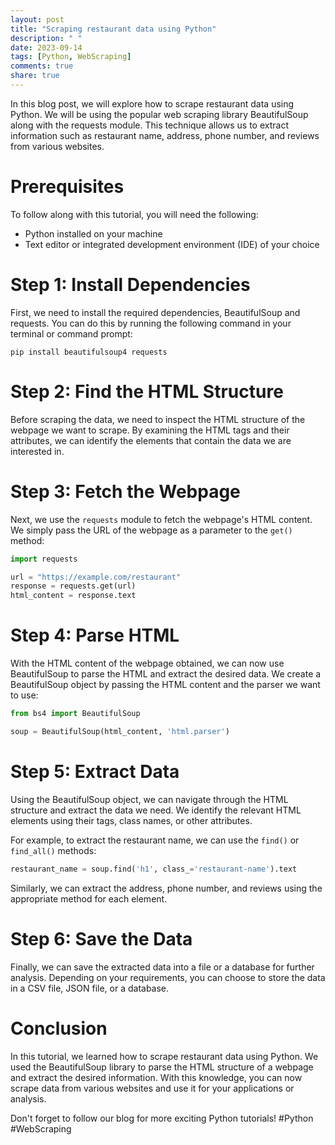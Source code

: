 ```yaml
---
layout: post
title: "Scraping restaurant data using Python"
description: " "
date: 2023-09-14
tags: [Python, WebScraping]
comments: true
share: true
---
```


In this blog post, we will explore how to scrape restaurant data using Python. We will be using the popular web scraping library BeautifulSoup along with the requests module. This technique allows us to extract information such as restaurant name, address, phone number, and reviews from various websites.

# Prerequisites

To follow along with this tutorial, you will need the following:

- Python installed on your machine
- Text editor or integrated development environment (IDE) of your choice

# Step 1: Install Dependencies

First, we need to install the required dependencies, BeautifulSoup and requests. You can do this by running the following command in your terminal or command prompt:

```
pip install beautifulsoup4 requests
```

# Step 2: Find the HTML Structure

Before scraping the data, we need to inspect the HTML structure of the webpage we want to scrape. By examining the HTML tags and their attributes, we can identify the elements that contain the data we are interested in.

# Step 3: Fetch the Webpage

Next, we use the `requests` module to fetch the webpage's HTML content. We simply pass the URL of the webpage as a parameter to the `get()` method:

```python
import requests

url = "https://example.com/restaurant"
response = requests.get(url)
html_content = response.text
```

# Step 4: Parse HTML

With the HTML content of the webpage obtained, we can now use BeautifulSoup to parse the HTML and extract the desired data. We create a BeautifulSoup object by passing the HTML content and the parser we want to use:

```python
from bs4 import BeautifulSoup

soup = BeautifulSoup(html_content, 'html.parser')
```

# Step 5: Extract Data

Using the BeautifulSoup object, we can navigate through the HTML structure and extract the data we need. We identify the relevant HTML elements using their tags, class names, or other attributes.

For example, to extract the restaurant name, we can use the `find()` or `find_all()` methods:

```python
restaurant_name = soup.find('h1', class_='restaurant-name').text
```

Similarly, we can extract the address, phone number, and reviews using the appropriate method for each element.

# Step 6: Save the Data

Finally, we can save the extracted data into a file or a database for further analysis. Depending on your requirements, you can choose to store the data in a CSV file, JSON file, or a database.

# Conclusion

In this tutorial, we learned how to scrape restaurant data using Python. We used the BeautifulSoup library to parse the HTML structure of a webpage and extract the desired information. With this knowledge, you can now scrape data from various websites and use it for your applications or analysis.

Don't forget to follow our blog for more exciting Python tutorials! #Python #WebScraping